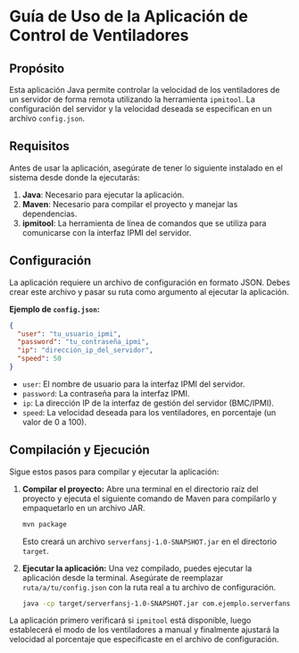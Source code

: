 # Guía de Uso de la Aplicación de Control de Ventiladores

## Propósito

Esta aplicación Java permite controlar la velocidad de los ventiladores de un servidor de forma remota utilizando la herramienta `ipmitool`. La configuración del servidor y la velocidad deseada se especifican en un archivo `config.json`.

## Requisitos

Antes de usar la aplicación, asegúrate de tener lo siguiente instalado en el sistema desde donde la ejecutarás:

1. **Java**: Necesario para ejecutar la aplicación.
2. **Maven**: Necesario para compilar el proyecto y manejar las dependencias.
3. **ipmitool**: La herramienta de línea de comandos que se utiliza para comunicarse con la interfaz IPMI del servidor.

## Configuración

La aplicación requiere un archivo de configuración en formato JSON. Debes crear este archivo y pasar su ruta como argumento al ejecutar la aplicación.

**Ejemplo de `config.json`:**

```json
{
  "user": "tu_usuario_ipmi",
  "password": "tu_contraseña_ipmi",
  "ip": "dirección_ip_del_servidor",
  "speed": 50
}
```

- `user`: El nombre de usuario para la interfaz IPMI del servidor.
- `password`: La contraseña para la interfaz IPMI.
- `ip`: La dirección IP de la interfaz de gestión del servidor (BMC/IPMI).
- `speed`: La velocidad deseada para los ventiladores, en porcentaje (un valor de 0 a 100).

## Compilación y Ejecución

Sigue estos pasos para compilar y ejecutar la aplicación:

1. **Compilar el proyecto:**
    Abre una terminal en el directorio raíz del proyecto y ejecuta el siguiente comando de Maven para compilarlo y empaquetarlo en un archivo JAR.

    ```bash
    mvn package
    ```

    Esto creará un archivo `serverfansj-1.0-SNAPSHOT.jar` en el directorio `target`.

2. **Ejecutar la aplicación:**
    Una vez compilado, puedes ejecutar la aplicación desde la terminal. Asegúrate de reemplazar `ruta/a/tu/config.json` con la ruta real a tu archivo de configuración.

    ```bash
    java -cp target/serverfansj-1.0-SNAPSHOT.jar com.ejemplo.serverfansj.App ruta/a/tu/config.json
    ```

La aplicación primero verificará si `ipmitool` está disponible, luego establecerá el modo de los ventiladores a manual y finalmente ajustará la velocidad al porcentaje que especificaste en el archivo de configuración.
